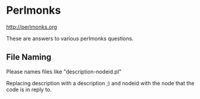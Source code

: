 Perlmonks
=========
http://perlmonks.org

These are answers to various perlmonks questions.

File Naming
-----------
Please names files like "description-nodeid.pl"

Replacing description with a description ;) and nodeid with the node that the code is in reply to.

